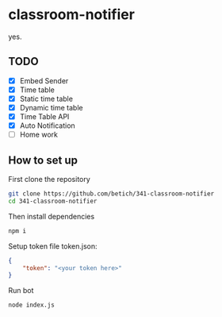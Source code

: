 # classroom-notifier
yes.

## TODO
- [x] Embed Sender
- [x] Time table
- [x] Static time table
- [x] Dynamic time table
- [x] Time Table API
- [x] Auto Notification
- [ ] Home work

## How to set up
First clone the repository
```bash
git clone https://github.com/betich/341-classroom-notifier
cd 341-classroom-notifier
```

Then install dependencies
```bash
npm i
```

Setup token file
token.json:
```json
{
    "token": "<your token here>"
}
```

Run bot
```bash
node index.js
```
